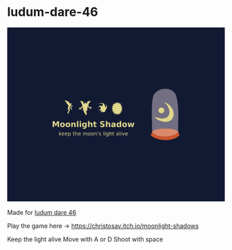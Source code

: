 # ludum-dare-46
![img](2e4e0.png)


Made for [ludum dare 46](https://ldjam.com/events/ludum-dare/46/moonlight-shadows)


Play the game here -> https://christosav.itch.io/moonlight-shadows


Keep the light alive Move with A or D Shoot with space
